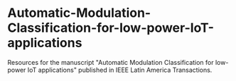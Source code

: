 # Automatic-Modulation-Classification-for-low-power-IoT-applications
Resources for the manuscript "Automatic Modulation Classification for low-power IoT applications" published in IEEE Latin America Transactions.
